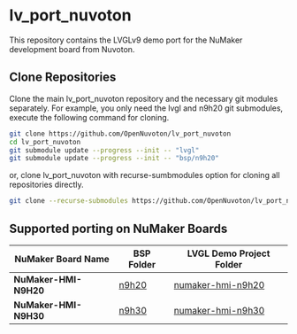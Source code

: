 # **lv_port_nuvoton**

This repository contains the LVGLv9 demo port for the NuMaker development board from Nuvoton.

## Clone Repositories

Clone the main lv_port_nuvoton repository and the necessary git modules separately. For example, you only need the lvgl and n9h20 git submodules, execute the following command for cloning.

```bash
git clone https://github.com/OpenNuvoton/lv_port_nuvoton
cd lv_port_nuvoton
git submodule update --progress --init -- "lvgl"
git submodule update --progress --init -- "bsp/n9h20"
```

or, clone lv_port_nuvoton with recurse-sumbmodules option for cloning all repositories directly.

```bash
git clone --recurse-submodules https://github.com/OpenNuvoton/lv_port_nuvoton
```

## Supported porting on NuMaker Boards

| **NuMaker Board Name** | **BSP Folder** | **LVGL Demo Project Folder** |
| ------------------------- | ------------------------- | -------------------------- |
| **NuMaker-HMI-N9H20** | [n9h20](./bsp/n9h20) | [numaker-hmi-n9h20](./board/numaker-hmi-n9h20) |
| **NuMaker-HMI-N9H30** | [n9h30](./bsp/n9h30) | [numaker-hmi-n9h30](./board/numaker-hmi-n9h30) |
